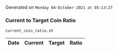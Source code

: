 Generated on `Monday 04-October-2021 at 05:13:27`

### Current to Target Coin Ratio
`current_coin_ratio.sh`

Date|Current|Target|Ratio
---|---|---|---
